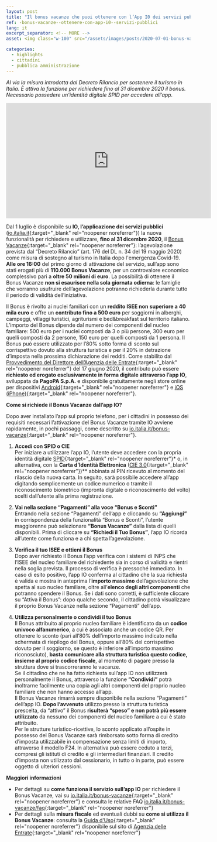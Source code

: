 ```yaml
---
layout: post
title: "Il bonus vacanze che puoi ottenere con l’App I0 dei servizi pubblici"
ref: -bonus-vacanze--ottenere-con-app-i0--servizi-pubblici 
lang: it
excerpt_separator: <!-- MORE -->
asset: <img class="w-100" src="/assets/images/posts/2020-07-01-bonus-vacanze.jpg" alt="Il bonus vacanze che puoi ottenere con l’App I0 dei servizi pubblici"/>

categories:
  - highlights
  - cittadini
  - pubblica amministrazione
---
```


_Al via la misura introdotta dal Decreto Rilancio per sostenere il turismo in Italia. È attiva la funzione per richiedere fino al 31 dicembre 2020 il bonus. Necessario possedere un’identità digitale SPID per accedere all’app._

<!-- MORE -->
<div class="mt-2 mb-5 embed-responsive embed-responsive-16by9">
  <iframe title="Il bonus vacanze che puoi ottenere con l’App I0 dei servizi pubblici" width="560" height="315" src="https://www.youtube-nocookie.com/embed/mrvmjUosN6s" frameborder="0" allow="accelerometer; autoplay; encrypted-media; gyroscope; picture-in-picture" allowfullscreen></iframe>
</div>  


Dal 1 luglio è disponibile su **IO, l’applicazione dei servizi pubblici** ([io.italia.it](https://io.italia.it/){:target="_blank" rel="noopener noreferrer"}) la nuova funzionalità per richiedere e utilizzare, **fino al 31 dicembre 2020**, il [Bonus Vacanze](https://www.agenziaentrate.gov.it/portale/web/guest/bonus-vacanze1){:target="_blank" rel="noopener noreferrer"}: l’agevolazione prevista dal “Decreto Rilancio” (art. 176 del DL n. 34 del 19 maggio 2020) come misura di sostegno al turismo in Italia  dopo l'emergenza Covid-19. **Alle ore 16:00** del primo giorno di attivazione del servizio, sull’app sono stati erogati più di **110.000 Bonus Vacanze**, per un controvalore economico complessivo pari a **oltre 50 milioni di euro**. La possibilità di ottenere il Bonus Vacanze **non si esaurisce nella sola giornata odierna**: le famiglie che vorranno usufruire dell’agevolazione potranno richiederla durante tutto il periodo di validità dell’iniziativa.  

Il Bonus è rivolto ai nuclei familiari con un **reddito ISEE non superiore a 40 mila euro** e offre un **contributo fino a 500 euro** per soggiorni in alberghi, campeggi, villaggi turistici, agriturismi e bed&breakfast sul territorio italiano. L’importo del Bonus dipende dal numero dei componenti del nucleo familiare: 500 euro per i nuclei composti da 3 o più persone, 300 euro per quelli composti da 2 persone, 150 euro per quelli composti da 1 persona. Il Bonus può essere utilizzato per l’80% sotto forma di sconto sul corrispettivo dovuto alla struttura turistica e per il 20% in detrazione d’imposta nella prossima dichiarazione dei redditi. Come stabilito dal [Provvedimento del Direttore dell’Agenzia delle Entrate](https://www.agenziaentrate.gov.it/portale/documents/20143/2522870/RU+237174+del+17-6-2020.pdf/d7001a95-ba1f-0299-c947-0c706adebc3c){:target="_blank" rel="noopener noreferrer"} del 17 giugno 2020, il contributo può essere **richiesto ed erogato esclusivamente in forma digitale attraverso l’app IO**, sviluppata da **PagoPA S.p.A.** e disponibile gratuitamente negli store online per dispositivi [Android](https://play.google.com/store/apps/details?id=it.pagopa.io.app){:target="_blank" rel="noopener noreferrer"} e [iOS (iPhone)](https://apps.apple.com/it/app/io/id1501681835){:target="_blank" rel="noopener noreferrer"}.  



**Come si richiede il Bonus Vacanze dall’app IO?**  

Dopo aver installato l’app sul proprio telefono, per i cittadini in possesso dei requisiti necessari l’attivazione del Bonus Vacanze tramite IO avviene rapidamente, in pochi passaggi, come descritto su [io.italia.it/bonus-vacanze](https://io.italia.it/bonus-vacanze/){:target="_blank" rel="noopener noreferrer"}.  

1. **Accedi con SPID o CIE**  
Per iniziare a utilizzare l’app IO, l’utente deve accedere con la propria identità digitale [SPID](https://www.spid.gov.it/){:target="_blank" rel="noopener noreferrer"}* o, in alternativa, con la **Carta d’Identità Elettronica** ([CIE 3.0](https://www.cartaidentita.interno.gov.it/){:target="_blank" rel="noopener noreferrer"})** abbinata al PIN ricevuto al momento del rilascio della nuova carta. In seguito, sarà possibile accedere all’app digitando semplicemente un codice numerico o tramite il riconoscimento biometrico (impronta digitale o riconoscimento del volto)  scelti dall’utente alla prima registrazione.  

2. **Vai nella sezione “Pagamenti” alla voce “Bonus e Sconti”**  
Entrando nella sezione “Pagamenti” dell’app e cliccando su **“Aggiungi”** in corrispondenza della funzionalità “Bonus e Sconti”, l’utente maggiorenne può selezionare **“Bonus Vacanze”** dalla lista di quelli disponibili. Prima di cliccare su **“Richiedi il Tuo Bonus”**, l’app IO ricorda all’utente come funziona e a chi spetta l’agevolazione.  

3. **Verifica il tuo ISEE e ottieni il Bonus**  
Dopo aver richiesto il Bonus l’app verifica con i sistemi di INPS che l’ISEE del nucleo familiare del richiedente sia in corso di validità e rientri nella soglia prevista. Il processo di verifica è pressoché immediato. In caso di esito positivo, l’app IO conferma al cittadino che la sua richiesta è valida e mostra in anteprima l’**importo massimo** dell’agevolazione che spetta al suo nucleo familiare, oltre all’**elenco degli altri componenti** che potranno spendere il Bonus. Se i dati sono corretti, è sufficiente cliccare su “Attiva il Bonus”: dopo qualche secondo, il cittadino potrà visualizzare il proprio Bonus Vacanze nella sezione “Pagamenti” dell’app.  

4. **Utilizza personalmente o condividi il tuo Bonus**  
Il Bonus attribuito al proprio nucleo familiare è identificato da un **codice univoco alfanumerico**, a cui è associato anche un codice QR. Per ottenere lo sconto (pari all’80% dell’importo massimo indicato nella schermata di riepilogo del Bonus, oppure all’80% del corrispettivo dovuto per il soggiorno, se questo è inferiore all’importo massimo riconosciuto), **basta comunicare alla struttura turistica questo codice, insieme al proprio codice fiscale**, al momento di pagare presso la struttura dove si trascorreranno le vacanze.  
Se il cittadino che ne ha fatto richiesta sull’app IO non utilizzerà personalmente il Bonus, attraverso la funzione **“Condividi”** potrà inoltrarne facilmente una copia agli altri componenti del proprio nucleo familiare che non hanno accesso all’app.  
Il Bonus Vacanze rimarrà sempre disponibile nella sezione “Pagamenti” dell’app IO. **Dopo l’avvenuto** utilizzo presso la struttura turistica prescelta, da “attivo” il Bonus **risulterà “speso” e non potrà più essere utilizzato** da nessuno dei componenti del nucleo familiare a cui è stato attribuito.  
Per le strutture turistico-ricettive, lo sconto applicato all’ospite in possesso del Bonus Vacanze sarà rimborsato sotto forma di credito d’imposta utilizzabile in compensazione senza limiti di importo, attraverso il modello F24. In alternativa può essere ceduto a terzi, compresi gli istituti di credito e gli intermediari finanziari. Il credito d’imposta non utilizzato dal cessionario, in tutto o in parte, può essere oggetto di ulteriori cessioni.  


**Maggiori informazioni**  
- Per dettagli su **come funziona il servizio sull’app IO** per richiedere il Bonus Vacanze, vai su [io.italia.it/bonus-vacanze](https://io.italia.it/bonus-vacanze/){:target="_blank" rel="noopener noreferrer"} e consulta le relative FAQ [io.italia.it/bonus-vacanze/faq](https://io.italia.it/bonus-vacanze/faq/){:target="_blank" rel="noopener noreferrer"}
- Per dettagli sulla **misura fiscale** ed eventuali dubbi su **come si utilizza il Bonus Vacanze**: consulta la [Guida d’Uso](https://www.agenziaentrate.gov.it/portale/documents/20143/233439/Guida_Bonus_Vacanze_v1.pdf/1bbb218f-b17f-6ccc-4c0c-62af8d7bb205){:target="_blank" rel="noopener noreferrer"} disponibile sul sito di [Agenzia delle Entrate](https://www.agenziaentrate.gov.it/portale/web/guest/bonus-vacanze1){:target="_blank" rel="noopener noreferrer"}

